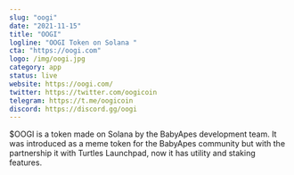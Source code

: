 ```yaml
---
slug: "oogi"
date: "2021-11-15"
title: "OOGI"
logline: "OOGI Token on Solana "
cta: "https://oogi.com"
logo: /img/oogi.jpg
category: app
status: live
website: https://oogi.com/
twitter: https://twitter.com/oogicoin
telegram: https://t.me/oogicoin
discord: https://discord.gg/oogi
---
```


$OOGI is a token made on Solana by the BabyApes development team. 
It was introduced as a meme token for the BabyApes community but with the partnership it with Turtles Launchpad, 
now it has utility and staking features.
